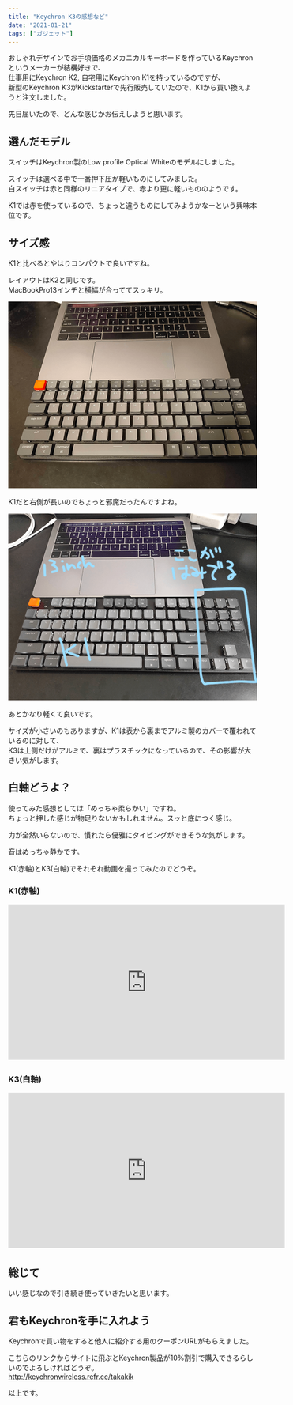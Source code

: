 ```yaml
---
title: "Keychron K3の感想など"
date: "2021-01-21"
tags: ["ガジェット"]
---
```


おしゃれデザインでお手頃価格のメカニカルキーボードを作っているKeychronというメーカーが結構好きで、
<br/>
仕事用にKeychron K2, 自宅用にKeychron K1を持っているのですが、
<br/>
新型のKeychron K3がKickstarterで先行販売していたので、K1から買い換えようと注文しました。

先日届いたので、どんな感じかお伝えしようと思います。

## 選んだモデル
スイッチはKeychron製のLow profile Optical Whiteのモデルにしました。

スイッチは選べる中で一番押下圧が軽いものにしてみました。
<br/>
白スイッチは赤と同様のリニアタイプで、赤より更に軽いもののようです。

K1では赤を使っているので、ちょっと違うものにしてみようかなーという興味本位です。

## サイズ感
K1と比べるとやはりコンパクトで良いですね。

レイアウトはK2と同じです。
<br/>
MacBookPro13インチと横幅が合っててスッキリ。

![K3とMacBookPro13インチ](k3.png)

K1だと右側が長いのでちょっと邪魔だったんですよね。

![K1とMacBookPro13インチ](k1.png)

あとかなり軽くて良いです。

サイズが小さいのもありますが、K1は表から裏までアルミ製のカバーで覆われているのに対して、
<br/>
K3は上側だけがアルミで、裏はプラスチックになっているので、その影響が大きい気がします。

## 白軸どうよ？
使ってみた感想としては「めっちゃ柔らかい」ですね。
<br/>
ちょっと押した感じが物足りないかもしれません。スッと底につく感じ。

力が全然いらないので、慣れたら優雅にタイピングができそうな気がします。

音はめっちゃ静かです。

K1(赤軸)とK3(白軸)でそれぞれ動画を撮ってみたのでどうぞ。

### K1(赤軸)
<iframe width="560" height="315" src="https://www.youtube.com/embed/9m_8VapfJEs" frameborder="0" allow="accelerometer; autoplay; clipboard-write; encrypted-media; gyroscope; picture-in-picture" allowfullscreen></iframe>

### K3(白軸)
<iframe width="560" height="315" src="https://www.youtube.com/embed/dw1s22Mii7M" frameborder="0" allow="accelerometer; autoplay; clipboard-write; encrypted-media; gyroscope; picture-in-picture" allowfullscreen></iframe>

## 総じて
いい感じなので引き続き使っていきたいと思います。

## 君もKeychronを手に入れよう
Keychronで買い物をすると他人に紹介する用のクーポンURLがもらえました。

こちらのリンクからサイトに飛ぶとKeychron製品が10%割引で購入できるらしいのでよろしければどうぞ。
<br/>
http://keychronwireless.refr.cc/takakik

以上です。
